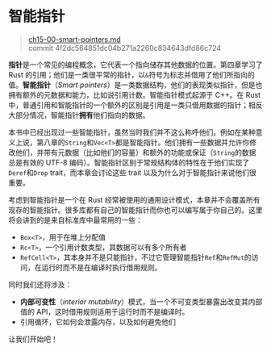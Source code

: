 # 智能指针

> [ch15-00-smart-pointers.md](https://github.com/rust-lang/book/blob/master/second-edition/src/ch15-00-smart-pointers.md)
> <br>
> commit 4f2dc564851dc04b271a2260c834643dfd86c724

**指针**是一个常见的编程概念，它代表一个指向储存其他数据的位置。第四章学习了 Rust 的引用；他们是一类很平常的指针，以`&`符号为标志并借用了他们所指向的值。**智能指针**（*Smart pointers*）是一类数据结构，他们的表现类似指针，但是也拥有额外的元数据和能力，比如说引用计数。智能指针模式起源于 C++。在 Rust 中，普通引用和智能指针的一个额外的区别是引用是一类只借用数据的指针；相反大部分情况，智能指针**拥有**他们指向的数据。

本书中已经出现过一些智能指针，虽然当时我们并不这么称呼他们。例如在某种意义上说，第八章的`String`和`Vec<T>`都是智能指针。他们拥有一些数据并允许你修改他们，并带有元数据（比如他们的容量）和额外的功能或保证（`String`的数据总是有效的 UTF-8 编码）。智能指针区别于常规结构体的特性在于他们实现了`Deref`和`Drop` trait，而本章会讨论这些 trait 以及为什么对于智能指针来说他们很重要。

考虑到智能指针是一个在 Rust 经常被使用的通用设计模式，本章并不会覆盖所有现存的智能指针。很多库都有自己的智能指针而你也可以编写属于你自己的。这里将会讲到的是来自标准库中最常用的一些：

* `Box<T>`，用于在堆上分配值
* `Rc<T>`，一个引用计数类型，其数据可以有多个所有者
* `RefCell<T>`，其本身并不是只能指针，不过它管理智能指针`Ref`和`RefMut`的访问，在运行时而不是在编译时执行借用规则。

同时我们还将涉及：

* **内部可变性**（*interior mutability*）模式，当一个不可变类型暴露出改变其内部值的 API，这时借用规则适用于运行时而不是编译时。
* 引用循环，它如何会泄露内存，以及如何避免他们

让我们开始吧！